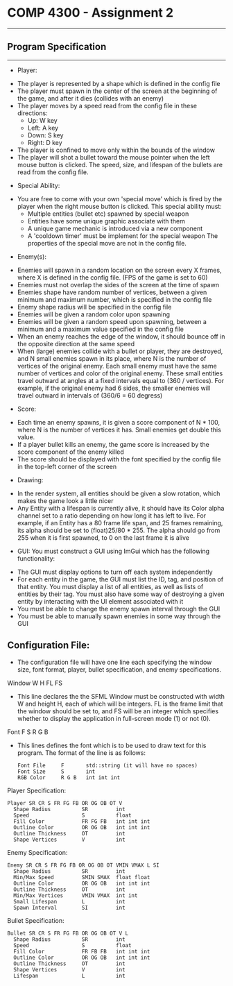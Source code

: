 # COMP 4300 - Assignment 2
----------------------------------------------------------------------------
## Program Specification
----------------------------------------------------------------------------

* Player:
- The player is represented by a shape which is defined in the config file
- The player must spawn in the center of the screen at the beginning of the game, and after it dies (collides with an enemy)
- The player moves by a speed read from the config file in these directions:
  - Up: W key
  - Left: A key
  - Down: S key
  - Right: D key
- The player is confined to move only within the bounds of the window
- The player will shot a bullet toward the mouse pointer when the left mouse button is clicked. The speed, size, and lifespan of the bullets are read from the config file.

* Special Ability:
- You are free to come with your own 'special move' which is fired by the player when the right mouse button is clicked. This special ability must:
  - Multiple entities (bullet etc) spawned by special weapon
  - Entities have some unique graphic associate with them
  - A unique game mechanic is introduced via a new component
  - A 'cooldown timer' must be implement for the special weapon
The properties of the special move are not in the config file.

* Enemy(s):
- Enemies will spawn in a random location on the screen every X frames, where X is defined in the config file. (FPS of the game is set to 60)
- Enemies must not overlap the sides of the screen at the time of spawn
- Enemies shape have random number of vertices, between a given minimum and maximum number, which is specified in the config file
- Enemy shape radius will be specified in the config file
- Enemies will be given a random color upon spawning
- Enemies will be given a random speed upon spawning, between a minimum and a maximum value specified in the config file
- When an enemy reaches the edge of the window, it should bounce off in the opposite direction at the same speed
- When (large) enemies collide with a bullet or player, they are destroyed, and N small enemies spawn in its place, where N is the number of vertices of the original enemy. Each small enemy must have the same number of vertices and color of the original enemy. These small entities travel outward at angles at a fixed intervals equal to (360 / vertices). For example, if the original enemy had 6 sides, the smaller enemies will travel outward in intervals of (360/6 = 60 degress)

* Score:
- Each time an enemy spawns, it is given a score component of N * 100, where N is the number of vertices it has. Small enemies get double this value.
- If a player bullet kills an enemy, the game score is increased by the score component of the enemy killed
- The score should be displayed with the font specified by the config file in the top-left corner of the screen

* Drawing:
- In the render system, all entities should be given a slow rotation, which makes the game look a little nicer
- Any Entity with a lifespan is currently alive, it should have its Color alpha channel set to a ratio depending on how long it has left to live. For example, if an Entity has a 80 frame life span, and 25 frames remaining, its alpha should be set to (float)25/80 * 255. The alpha should go from 255 when it is first spawned, to 0 on the last frame it is alive

* GUI:
You must construct a GUI using ImGui which has the following functionality:
- The GUI must display options to turn off each system independently
- For each entity in the game, the GUI must list the ID, tag, and position of that entity. You must display a list of all entities, as well as lists of entities by their tag. You must also have some way of destroying a given entity by interacting with the UI element associated with it
- You must be able to change the enemy spawn interval through the GUI
- You must be able to manually spawn enemies in some way through the GUI

## Configuration File:
- The configuration file will have one line each specifying the window size,
  font format, player, bullet specification, and enemy specifications.

Window W H FL FS
- This line declares the the SFML Window must be constructed with width W
  and height H, each of which will be integers. FL is the frame limit that the
  window should be set to, and FS will be an integer which specifies whether to
  display the application in full-screen mode (1) or not (0).

Font F S R G B
- This lines defines the font which is to be used to draw text
  for this program. The format of the line is as follows:
  ```
  Font File     F       std::string (it will have no spaces)
  Font Size     S       int
  RGB Color     R G B   int int int
  ```

Player Specification:
```
Player SR CR S FR FG FB OR OG OB OT V
  Shape Radius          SR         int
  Speed                 S          float
  Fill Color            FR FG FB   int int int
  Outline Color         OR OG OB   int int int
  Outline Thickness     OT         int
  Shape Vertices        V          int
```

Enemy Specification:
```
Enemy SR CR S FR FG FB OR OG OB OT VMIN VMAX L SI
  Shape Radius          SR         int
  Min/Max Speed         SMIN SMAX  float float
  Outline Color         OR OG OB   int int int
  Outline Thickness     OT         int
  Min/Max Vertices      VMIN VMAX  int int
  Small Lifespan        L          int
  Spawn Interval        SI         int
```

Bullet Specification:
```
Bullet SR CR S FR FG FB OR OG OB OT V L
  Shape Radius          SR         int
  Speed                 S          float
  Fill Color            FR FB FB   int int int
  Outline Color         OR OG OB   int int int
  Outline Thickness     OT         int
  Shape Vertices        V          int
  Lifespan              L          int

```